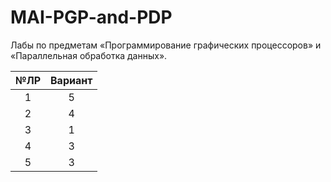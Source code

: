 # MAI-PGP-and-PDP

Лабы по предметам «Программирование графических процессоров» и «Параллельная обработка данных».

| №ЛР    | Вариант |
| :----: | :-----: |
| 1      | 5       |
| 2      | 4       |
| 3      | 1       |
| 4      | 3       |
| 5      | 3       |
